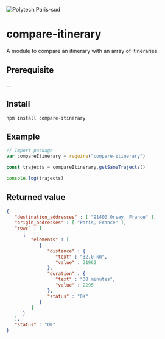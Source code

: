 ![Polytech Paris-sud](https://www.usinenouvelle.com/mediatheque/3/4/0/000268043_image_260x175.jpg)
# compare-itinerary
A module to compare an itinerary with an array of itineraries.

## Prerequisite
...

## Install
```
npm install compare-itinerary
```

## Example
```javascript
// Import package
var compareItinerary = require("compare-itinerary")

const trajects = compareItinerary.getSameTrajects()

console.log(trajects)
```

## Returned value
```json
{
   "destination_addresses" : [ "91400 Orsay, France" ],
   "origin_addresses" : [ "Paris, France" ],
   "rows" : [
      {
         "elements" : [
            {
               "distance" : {
                  "text" : "32,0 km",
                  "value" : 31962
               },
               "duration" : {
                  "text" : "38 minutes",
                  "value" : 2295
               },
               "status" : "OK"
            }
         ]
      }
   ],
   "status" : "OK"
}
```
